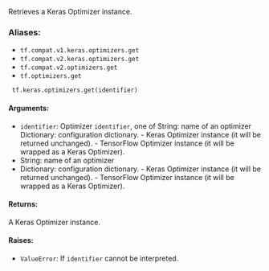 
Retrieves a Keras Optimizer instance.
### Aliases:
- `tf.compat.v1.keras.optimizers.get`
- `tf.compat.v2.keras.optimizers.get`
- `tf.compat.v2.optimizers.get`
- `tf.optimizers.get`

```
 tf.keras.optimizers.get(identifier)
```
#### Arguments:
- `identifier`: Optimizer `identifier`, one of
String: name of an optimizer
Dictionary: configuration dictionary. - Keras Optimizer instance (it will be returned unchanged). - TensorFlow Optimizer instance (it will be wrapped as a Keras Optimizer).
- String: name of an optimizer
- Dictionary: configuration dictionary. - Keras Optimizer instance (it will be returned unchanged). - TensorFlow Optimizer instance (it will be wrapped as a Keras Optimizer).
#### Returns:

A Keras Optimizer instance.
#### Raises:
- `ValueError`: If `identifier` cannot be interpreted.
